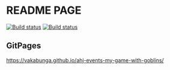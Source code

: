 # README PAGE

[![Build status](https://ci.appveyor.com/api/projects/status/bfqedwfqskeo228b?svg=true)](https://ci.appveyor.com/project/vakabunga/ahj-events-my-game-with-goblins)
[![Build status](https://ci.appveyor.com/api/projects/status/bfqedwfqskeo228b/branch/master?svg=true)](https://ci.appveyor.com/project/vakabunga/ahj-events-my-game-with-goblins/branch/master)

## GitPages

<https://vakabunga.github.io/ahj-events-my-game-with-goblins/>
